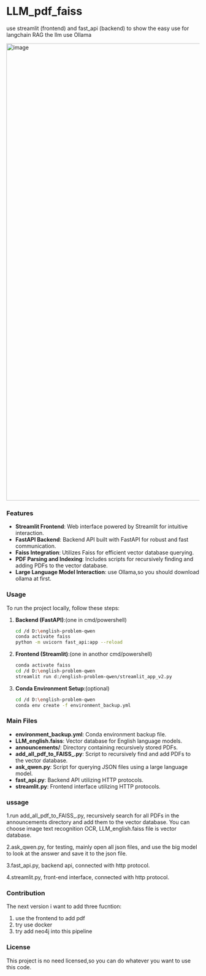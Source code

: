 # LLM_pdf_faiss
use streamlit (frontend) and fast_api (backend) to show the easy use for langchain RAG
the llm use Ollama

<img width="1194" alt="image" src="https://github.com/gw769/LLM_pdf_faiss/assets/61015990/66515c07-923c-4852-88c5-a2f1b4b68b3f">


### Features
- **Streamlit Frontend**: Web interface powered by Streamlit for intuitive interaction.
- **FastAPI Backend**: Backend API built with FastAPI for robust and fast communication.
- **Faiss Integration**: Utilizes Faiss for efficient vector database querying.
- **PDF Parsing and Indexing**: Includes scripts for recursively finding and adding PDFs to the vector database.
- **Large Language Model Interaction**: use Ollama,so you should download ollama at first.

### Usage
To run the project locally, follow these steps:

1. **Backend (FastAPI)**:(one in cmd/powershell)
   ```bash
   cd /d D:\english-problem-qwen
   conda activate faiss
   python -m uvicorn fast_api:app --reload
   ```

2. **Frontend (Streamlit)**:(one in anothor cmd/powershell)
   ```bash
   conda activate faiss
   cd /d D:\english-problem-qwen
   streamlit run d:/english-problem-qwen/streamlit_app_v2.py
   ```

3. **Conda Environment Setup**:(optional)
   ```bash
   cd /d D:\english-problem-qwen
   conda env create -f environment_backup.yml
   ```

### Main Files
- **environment_backup.yml**: Conda environment backup file.
- **LLM_english.faiss**: Vector database for English language models.
- **announcements/**: Directory containing recursively stored PDFs.
- **add_all_pdf_to_FAISS_.py**: Script to recursively find and add PDFs to the vector database.
- **ask_qwen.py**: Script for querying JSON files using a large language model.
- **fast_api.py**: Backend API utilizing HTTP protocols.
- **streamlit.py**: Frontend interface utilizing HTTP protocols.


### ussage

1.run add_all_pdf_to_FAISS_.py, recursively search for all PDFs in the announcements directory and add them to the vector database. You can choose image text recognition OCR, LLM_english.faiss file is vector database.

2.ask_qwen.py, for testing, mainly open all json files, and use the big model to look at the answer and save it to the json file.

3.fast_api.py, backend api, connected with http protocol.

4.streamlit.py, front-end interface, connected with http protocol.

### Contribution
The next version i want to add three fucntion:
1. use the frontend to add pdf
2. try use docker
3. try add neo4j into this pipeline

### License
This project is no need licensed,so you can do whatever you want to use this code.

